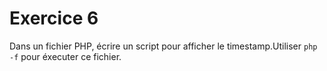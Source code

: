 # Exercice 6

Dans un fichier PHP, écrire un script pour afficher le timestamp.Utiliser `php -f` pour éxecuter ce fichier.
